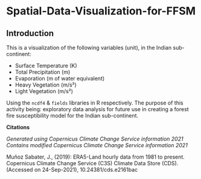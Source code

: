 # Spatial-Data-Visualization-for-FFSM

Introduction
-------------

This is a visualization of the following variables (unit), in the Indian sub-continent:
- Surface Temperature (K)
- Total Precipitation (m)
- Evaporation (m of water equivalent)
- Heavy Vegetation (m/s²)
- Light Vegetation (m/s²)

Using the ```ncdf4``` & ```fields``` libraries in R respectively. The purpose of this activity being: exploratory data analysis for future use in creating a forest fire susceptibility model for the Indian sub-continent.



**Citations**

*Generated using Copernicus Climate Change Service information 2021*
*Contains modified Copernicus Climate Change Service information 2021*

Muñoz Sabater, J., (2019): ERA5-Land hourly data from 1981 to present. Copernicus Climate Change Service (C3S) Climate Data Store (CDS). (Accessed on 24-Sep-2021), 10.24381/cds.e2161bac

